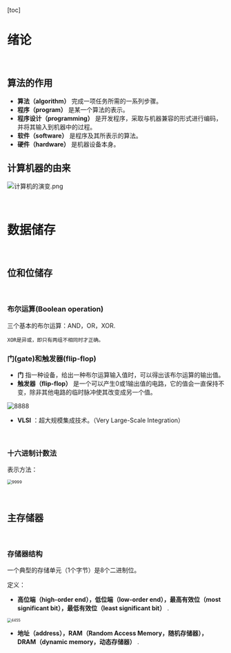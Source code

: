 [toc]
# 绪论  
&nbsp; 
## 算法的作用  

- **算法（algorithm）** 完成一项任务所需的一系列步骤。
- **程序（program）** 是某一个算法的表示。
- **程序设计（programming）** 是开发程序，采取与机器兼容的形式进行编码，并将其输入到机器中的过程。
- **软件（software）** 是程序及其所表示的算法。
- **硬件（hardware）** 是机器设备本身。
	
	
## 计算机器的由来  

![计算机的演变.png](https://i.loli.net/2021/08/21/HdvN2XgiZLSbrA3.png)

&nbsp;
# 数据储存  
&nbsp;
## 位和位储存  
&nbsp;	 
### 布尔运算(Boolean operation)
三个基本的布尔运算：AND，OR，XOR.

`XOR是异或，即只有两组不相同时才正确。`
&nbsp;

### 门(gate)和触发器(flip-flop)
- **门** 指一种设备，给出一种布尔运算输入值时，可以得出该布尔运算的输出值。  
- **触发器（flip-flop）** 是一个可以产生0或1输出值的电路，它的值会一直保持不变，除非其他电路的临时脉冲使其改变成另一个值。  

![8888](https://i.loli.net/2021/08/28/JoS3BmbFxqjOtlu.png)

- **VLSI** ：超大规模集成技术。（Very Large-Scale Integration）

&nbsp;

### 十六进制计数法  

表示方法：

<img src="https://i.loli.net/2021/08/28/4bKQL8FoRIYJnhx.png" alt="9999" style="zoom:67%;" />

&nbsp;

## 主存储器  

&nbsp;  

### 存储器结构  

一个典型的存储单元（1个字节）是8个二进制位。

定义：

- **高位端（high-order end），低位端（low-order end），最高有效位（most significant bit），最低有效位（least significant bit）** .

<img src="https://i.loli.net/2021/08/28/F4EkZRasbKBzfNS.png" alt="4455" style="zoom:60%;" />

- **地址（address），RAM（Random Access Memory，随机存储器），DRAM（dynamic memory，动态存储器）** .

